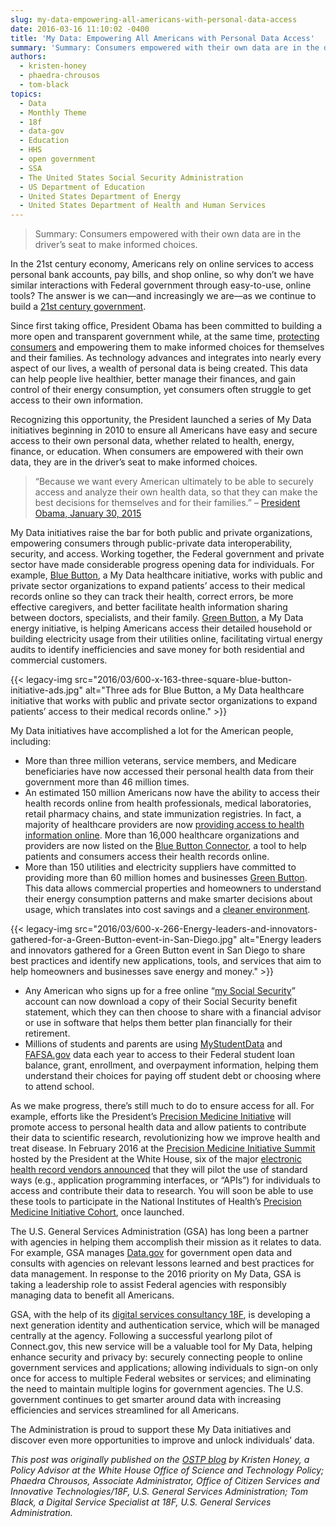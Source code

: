 ```yaml
---
slug: my-data-empowering-all-americans-with-personal-data-access
date: 2016-03-16 11:10:02 -0400
title: 'My Data: Empowering All Americans with Personal Data Access'
summary: 'Summary: Consumers empowered with their own data are in the driver’s seat to make informed choices. In the 21st century economy, Americans rely on online services to access personal bank accounts, pay bills, and shop online, so why don’t we have similar interactions with Federal government through easy-to-use, online tools? The answer is we can&mdash;and increasingly'
authors:
  - kristen-honey
  - phaedra-chrousos
  - tom-black
topics:
  - Data
  - Monthly Theme
  - 18f
  - data-gov
  - Education
  - HHS
  - open government
  - SSA
  - The United States Social Security Administration
  - US Department of Education
  - United States Department of Energy
  - United States Department of Health and Human Services
---
```


> <div class="field-label">
>   Summary: Consumers empowered with their own data are in the driver’s seat to make informed choices.
> </div>

In the 21st century economy, Americans rely on online services to access personal bank accounts, pay bills, and shop online, so why don’t we have similar interactions with Federal government through easy-to-use, online tools? The answer is we can—and increasingly we are—as we continue to build a [21st century government](https://www.whitehouse.gov/21stcenturygov).

Since first taking office, President Obama has been committed to building a more open and transparent government while, at the same time, [protecting consumers](https://www.whitehouse.gov/the-press-office/2015/01/12/fact-sheet-safeguarding-american-consumers-families) and empowering them to make informed choices for themselves and their families. As technology advances and integrates into nearly every aspect of our lives, a wealth of personal data is being created. This data can help people live healthier, better manage their finances, and gain control of their energy consumption, yet consumers often struggle to get access to their own information.

Recognizing this opportunity, the President launched a series of My Data initiatives beginning in 2010 to ensure all Americans have easy and secure access to their own personal data, whether related to health, energy, finance, or education. When consumers are empowered with their own data, they are in the driver’s seat to make informed choices.

> &#8220;Because we want every American ultimately to be able to securely access and analyze their own health data, so that they can make the best decisions for themselves and for their families.&#8221; &#8211; [President Obama, January 30, 2015](https://www.youtube.com/watch?v=MKiw7yAqqsU&t=15m33s)

My Data initiatives raise the bar for both public and private organizations, empowering consumers through public-private data interoperability, security, and access. Working together, the Federal government and private sector have made considerable progress opening data for individuals. For example, [Blue Button](https://www.healthit.gov/patients-families/your-health-data), a My Data healthcare initiative, works with public and private sector organizations to expand patients’ access to their medical records online so they can track their health, correct errors, be more effective caregivers, and better facilitate health information sharing between doctors, specialists, and their family. [Green Button](http://energy.gov/data/green-button), a My Data energy initiative, is helping Americans access their detailed household or building electricity usage from their utilities online, facilitating virtual energy audits to identify inefficiencies and save money for both residential and commercial customers.

{{< legacy-img src="2016/03/600-x-163-three-square-blue-button-initiative-ads.jpg" alt="Three ads for Blue Button, a My Data healthcare initiative that works with public and private sector organizations to expand patients’ access to their medical records online." >}}

My Data initiatives have accomplished a lot for the American people, including:

  * ​More than three million veterans, service members, and Medicare beneficiaries have now accessed their personal health data from their government more than 46 million times.
  * An estimated 150 million Americans now have the ability to access their health records online from health professionals, medical laboratories, retail pharmacy chains, and state immunization registries. In fact, a majority of healthcare providers are now [providing access to health information online](https://www.healthit.gov/newsroom/majority-providers-provide-online-access-health-information). More than 16,000 healthcare organizations and providers are now listed on the [Blue Button Connector](http://bluebuttonconnector.healthit.gov/), a tool to help patients and consumers access their health records online.
  * More than 150 utilities and electricity suppliers have committed to providing more than 60 million homes and businesses [Green Button](http://energy.gov/data/green-button). This data allows commercial properties and homeowners to understand their energy consumption patterns and make smarter decisions about usage, which translates into cost savings and a [cleaner environment](https://www.whitehouse.gov/climate-change).

{{< legacy-img src="2016/03/600-x-266-Energy-leaders-and-innovators-gathered-for-a-Green-Button-event-in-San-Diego.jpg" alt="Energy leaders and innovators gathered for a Green Button event in San Diego to share best practices and identify new applications, tools, and services that aim to help homeowners and businesses save energy and money." >}}

  * Any American who signs up for a free online “[my Social Security](https://www.ssa.gov/myaccount/)” account can now download a copy of their Social Security benefit statement, which they can then choose to share with a financial advisor or use in software that helps them better plan financially for their retirement.
  * Millions of students and parents are using [MyStudentData](https://studentaid.ed.gov/sa/resources/mystudentdata-download) and [FAFSA.gov](https://fafsa.gov/) data each year to access to their Federal student loan balance, grant, enrollment, and overpayment information, helping them understand their choices for paying off student debt or choosing where to attend school.

As we make progress, there’s still much to do to ensure access for all. For example, efforts like the President’s [Precision Medicine Initiative](https://www.whitehouse.gov/precision-medicine) will promote access to personal health data and allow patients to contribute their data to scientific research, revolutionizing how we improve health and treat disease. In February 2016 at the [Precision Medicine Initiative Summit](https://www.whitehouse.gov/blog/2016/02/25/precision-medicine-health-care-tailored-you) hosted by the President at the White House, six of the major [electronic health record vendors announced](https://www.whitehouse.gov/the-press-office/2016/02/25/fact-sheet-obama-administration-announces-key-actions-accelerate) that they will pilot the use of standard ways (e.g., application programming interfaces, or “APIs”) for individuals to access and contribute their data to research. You will soon be able to use these tools to participate in the National Institutes of Health&#8217;s [Precision Medicine Initiative Cohort](http://www.nih.gov/precision-medicine-initiative-cohort-program/precision-medicine-initiative-cohort-program-frequently-asked-questions), once launched.

The U.S. General Services Administration (GSA) has long been a partner with agencies in helping them accomplish their mission as it relates to data. For example, GSA manages [Data.gov](http://www.data.gov/impact/) for government open data and consults with agencies on relevant lessons learned and best practices for data management. In response to the 2016 priority on My Data, GSA is taking a leadership role to assist Federal agencies with responsibly managing data to benefit all Americans.

GSA, with the help of its [digital services consultancy 18F](https://18f.gsa.gov/), is developing a next generation identity and authentication service, which will be managed centrally at the agency. Following a successful yearlong pilot of Connect.gov, this new service will be a valuable tool for My Data, helping enhance security and privacy by: securely connecting people to online government services and applications; allowing individuals to sign-on only once for access to multiple Federal websites or services; and eliminating the need to maintain multiple logins for government agencies. The U.S. government continues to get smarter around data with increasing efficiencies and services streamlined for all Americans.

The Administration is proud to support these My Data initiatives and discover even more opportunities to improve and unlock individuals’ data.

_This post was originally published on the [OSTP blog](https://www.whitehouse.gov/administration/eop/ostp/blog) by Kristen Honey, a Policy Advisor at the White House Office of Science and Technology Policy; Phaedra Chrousos, Associate Administrator, Office of Citizen Services and Innovative Technologies/18F, U.S. General Services Administration; Tom Black, a Digital Service Specialist at 18F, U.S. General Services Administration._